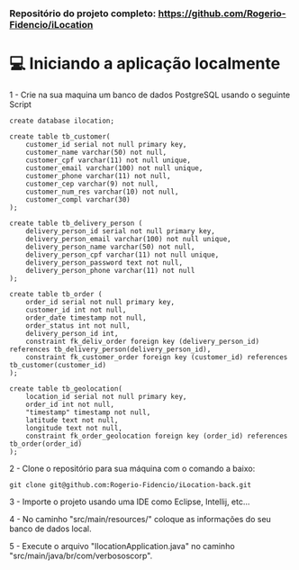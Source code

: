 ### Repositório do projeto completo: https://github.com/Rogerio-Fidencio/iLocation

# 💻 Iniciando a aplicação localmente

1 - Crie na sua maquina um banco de dados PostgreSQL usando o seguinte Script
```
create database ilocation;

create table tb_customer(
	customer_id serial not null primary key,
  	customer_name varchar(50) not null,
  	customer_cpf varchar(11) not null unique,
  	customer_email varchar(100) not null unique,
  	customer_phone varchar(11) not null,
  	customer_cep varchar(9) not null,
  	customer_num_res varchar(10) not null,
  	customer_compl varchar(30)
);

create table tb_delivery_person (
	delivery_person_id serial not null primary key,
  	delivery_person_email varchar(100) not null unique,
  	delivery_person_name varchar(50) not null,
  	delivery_person_cpf varchar(11) not null unique,
  	delivery_person_password text not null,
    delivery_person_phone varchar(11) not null
);

create table tb_order (
	order_id serial not null primary key,
  	customer_id int not null,
  	order_date timestamp not null,
  	order_status int not null,
  	delivery_person_id int,
  	constraint fk_deliv_order foreign key (delivery_person_id) references tb_delivery_person(delivery_person_id),
  	constraint fk_customer_order foreign key (customer_id) references tb_customer(customer_id)
);

create table tb_geolocation(
	location_id serial not null primary key,
  	order_id int not null,
  	"timestamp" timestamp not null,
  	latitude text not null,
  	longitude text not null,
  	constraint fk_order_geolocation foreign key (order_id) references tb_order(order_id)
);
```

2 - Clone o repositório para sua máquina com o comando a baixo:
```
git clone git@github.com:Rogerio-Fidencio/iLocation-back.git
```

3 - Importe o projeto usando uma IDE como Eclipse, Intellij, etc...

4 - No caminho "src/main/resources/" coloque as informações do seu banco de dados local.

5 - Execute o  arquivo "IlocationApplication.java" no caminho "src/main/java/br/com/verbososcorp".
